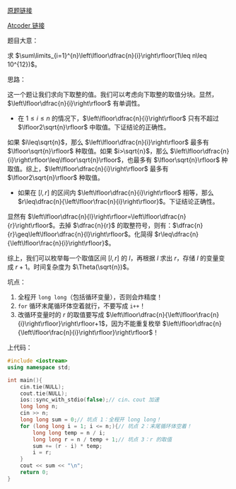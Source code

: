[原题链接](https://www.luogu.com.cn/problem/AT_abc230_e)

[Atcoder 链接](https://atcoder.jp/contests/abc230/tasks/abc230_e)

题目大意：

求 $\sum\limits_{i=1}^{n}\left\lfloor\dfrac{n}{i}\right\rfloor(1\leq n\leq 10^{12})$。

思路：

这一个题让我们求向下取整的值。我们可以考虑向下取整的取值分块。显然，$\left\lfloor\dfrac{n}{i}\right\rfloor$ 有单调性。

- 在 $1\leq i\leq n$ 的情况下，$\left\lfloor\dfrac{n}{i}\right\rfloor$ 只有不超过 $\lfloor2\sqrt{n}\rfloor$ 中取值。下证结论的正确性。

如果 $i\leq\sqrt{n}$，那么 $\left\lfloor\dfrac{n}{i}\right\rfloor$ 最多有 $\lfloor\sqrt{n}\rfloor$ 种取值。如果 $i>\sqrt{n}$，那么 $\left\lfloor\dfrac{n}{i}\right\rfloor\leq\lfloor\sqrt{n}\rfloor$，也最多有 $\lfloor\sqrt{n}\rfloor$ 种取值。综上，$\left\lfloor\dfrac{n}{i}\right\rfloor$ 最多有 $\lfloor2\sqrt{n}\rfloor$ 种取值。

- 如果在 $[l,r]$ 的区间内 $\left\lfloor\dfrac{n}{i}\right\rfloor$ 相等，那么 $r\leq\dfrac{n}{\left\lfloor\frac{n}{i}\right\rfloor}$。下证结论正确性。

显然有 $\left\lfloor\dfrac{n}{l}\right\rfloor=\left\lfloor\dfrac{n}{r}\right\rfloor$。去掉 $\dfrac{n}{r}$ 的取整符号，则有：$\dfrac{n}{r}\geq\left\lfloor\dfrac{n}{l}\right\rfloor$。化简得 $r\leq\dfrac{n}{\left\lfloor\frac{n}{i}\right\rfloor}$。

综上，我们可以枚举每一个取值区间 $[l,r]$ 的 $l$，再根据 $l$ 求出 $r$，存储 $l$ 的变量变成 $r+1$。时间复杂度为 $\Theta(\sqrt{n})$。

坑点：

1. 全程开 ```long long```（包括循环变量），否则会炸精度！
1. ```for``` 循环末尾循环体空着就行，不要写成 ```i++```！
1. 改循环变量时的 $r$ 的取值要写成 $\left\lfloor\dfrac{n}{\left\lfloor\frac{n}{i}\right\rfloor}\right\rfloor+1$，因为不能重复枚举 $\left\lfloor\dfrac{n}{\left\lfloor\frac{n}{i}\right\rfloor}\right\rfloor$！

上代码：
```cpp
#include <iostream>
using namespace std;

int main(){
    cin.tie(NULL);
    cout.tie(NULL);
    ios::sync_with_stdio(false);// cin、cout 加速
    long long n;
    cin >> n;
    long long sum = 0;// 坑点 1：全程开 long long！
    for (long long i = 1; i <= n;){// 坑点 2：末尾循环体空着！
        long long temp = n / i;
        long long r = n / temp + 1;// 坑点 3：r 的取值
        sum += (r - i) * temp;
        i = r;
    }
    cout << sum << "\n";
    return 0;
}
```